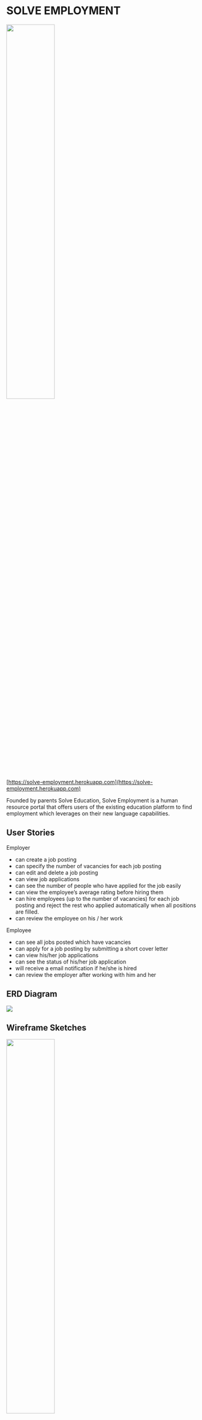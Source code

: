 # SOLVE EMPLOYMENT

<img src="http://i.imgur.com/R8Fz2Tt.png" width="50%">

[https://solve-employment.herokuapp.com](https://solve-employment.herokuapp.com)

Founded by parents Solve Education, Solve Employment is a human resource portal that offers users of the existing education platform to find employment which leverages on their new language capabilities.  

## User Stories

Employer
- can create a job posting
- can specify the number of vacancies for each job posting
- can edit and delete a job posting
- can view job applications
- can see the number of people who have applied for the job easily
- can view the employee’s average rating before hiring them
- can hire employees (up to the number of vacancies) for each job posting and reject the rest who applied automatically when all positions are filled.
- can review the employee on his / her work

Employee
- can see all jobs posted which have vacancies
- can apply for a job posting by submitting a short cover letter
- can view his/her job applications
- can see the status of his/her job application
- will receive a email notification if he/she is hired
- can review the employer after working with him and her

## ERD Diagram

<img src="http://i.imgur.com/kOQ4GgF.png">

## Wireframe Sketches

<img src="http://i.imgur.com/EPeDD3R.png" width="50%">
<img src="http://i.imgur.com/Grm5e12.png" width="50%">

## Development
* [Ruby 5.0.2](https://www.ruby-lang.org/en/)
* [Ruby on Rails](https://rubyonrails.org/), [PostgreSQL](https://www.postgresql.org/)
* User Authentication: [Devise](https://github.com/plataformatec/devise)
* [Bootstrap](http://getbootstrap.com)
* [Sendgrid](http://sendgrid.com/)
* Image Upload: [Carrierwave](https://rubygems.org/gems/carrierwave/versions/0.11.2), [Cloudinary](https://github.com/cloudinary/cloudinary_gem)
* [JQuery Star Plugin](https://github.com/irfan/jquery-star-rating)
* Task Tracking: [Basecamp](https://3.basecamp.com)


## Authors
* [Tan Gek Teng](www.github.com/tgt87)
* [Sruti Keerti](www.github.com/skeerti2)
* [Wong Shimei](www.github.com/wshimei)
* [Elaine Lim](www.github.com/lainelim)

